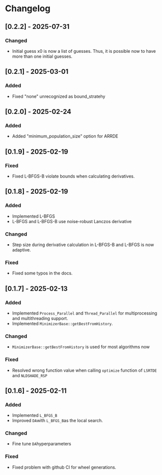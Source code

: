 # Changelog

## [0.2.2] - 2025-07-31
### Changed
- Initial guess x0 is now a list of guesses. Thus, it is possible now to have more than one initial guesses. 

## [0.2.1] - 2025-03-01
### Added
- Fixed "none" unrecognized as bound_stratehy

## [0.2.0] - 2025-02-24
### Added
- Added "minimum_population_size" option for ARRDE

## [0.1.9] - 2025-02-19
### Fixed
- Fixed L-BFGS-B violate bounds when calculating derivatives.

## [0.1.8] - 2025-02-19
### Added
- Implemented L-BFGS
- L-BFGS and L-BFGS-B use noise-robust Lanczos derivative 

### Changed
- Step size during derivative calculation in L-BFGS-B and L-BFGS is now adaptive.

### Fixed
- Fixed some typos in the docs.


## [0.1.7] - 2025-02-13
### Added
- Implemented `Process_Parallel` and `Thread_Parallel` for multiprocessing and multithreading support.
- Implemented `MinimizerBase::getBestFromHistory`.

### Changed
- `MinimizerBase::getBestFromHistory` is used for most algorithms now

### Fixed
- Resolved wrong function value when calling `optimize` function of `LSRTDE` and `NLDSHADE_RSP`

## [0.1.6] - 2025-02-11
### Added
- Implemented `L_BFGS_B` 
- Improved `DA`with `L_BFGS_B`as the local search. 

### Changed
- Fine tune `DA`hyperparameters

### Fixed
- Fixed problem with github CI for wheel generations. 

